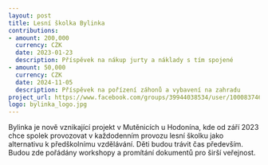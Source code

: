 ```yaml
---
layout: post
title: Lesní školka Bylinka
contributions:
- amount: 200,000
  currency: CZK
  date: 2023-01-23
  description: Příspěvek na nákup jurty a náklady s tím spojené
- amount: 50,000
  currency: CZK
  date: 2024-11-05
  description: Příspěvek na pořízení záhonů a vybavení na zahradu
project_url: https://www.facebook.com/groups/39944038534/user/100083746612751/
logo: bylinka_logo.jpg
---
```


Bylinka je nově vznikající projekt v Mutěnicích u Hodonína, kde od září 2023 chce spolek provozovat v každodenním provozu lesní školku jako alternativu k předškolnímu vzdělávání. Děti budou trávit čas především. Budou zde pořádány workshopy a promítání dokumentů pro širší veřejnost.
